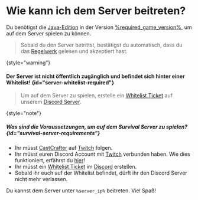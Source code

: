 <show-structure depth="0"/>
<primary-label ref="survival-closed" />
<secondary-label ref="current-minecraft-version" />

[rules]: survial-rules.md "Zurück zu den Regeln"

# Wie kann ich dem Server beitreten?

Du benötigst die [Java-Edition](https://minecraft.fandom.com/wiki/Java_Edition) in der
Version [%required_game_version%](%required_game_version_link%), um auf dem Server spielen zu
können.

> Sobald du den Server betrittst, bestätigst du automatisch, dass du
> das [Regelwerk](rules.md) gelesen und akzeptiert hast.
>
{style="warning"}

#### Der Server ist nicht öffentlich zugänglich und befindet sich hinter einer Whitelist! {id="server-whitelist-required"}

> Um auf dem Server zu spielen, erstelle
> ein [Whitelist Ticket](support.md#whitelist-ticket "%click-more-info%") auf
> unserem [Discord Server](%dc_link%).
>
{style="note"}

##### Was sind die Voraussetzungen, um auf dem Survival Server zu spielen? {id="survival-server-requirements"}

- Ihr müsst [CastCrafter](%twitch_cast%) auf [Twitch](%twitch%) folgen.
- Ihr müsst euren Discord Account mit [Twitch](%twitch%) verbunden haben.
  Wie dies funktioniert, erfährst
  du [hier](support.md#link-twitch "Wie du deine Accounts verknüpfst erfährst du hier!")!
- Ihr müsst ein [Whitelist Ticket](support.md#whitelist-ticket "%click-more-info%")
  im [Discord](%dc_link%) erstellen.
- Sobald ihr euch auf der Whitelist befindet, dürft ihr den Discord Server nicht mehr verlassen.

Du kannst dem Server unter `%server_ip%` beitreten. Viel Spaß!